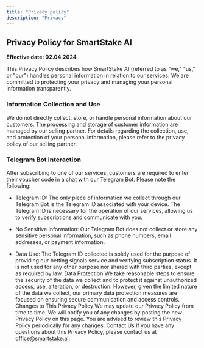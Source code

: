 ```yaml
---
title: "Privacy policy"
description: "Privacy"
---
```


<h2>Privacy Policy for SmartStake AI</h2>

<b>Effective date: 02.04.2024</b>

This Privacy Policy describes how SmartStake AI (referred to as "we," "us," or "our") handles personal information in relation to our services. We are committed to protecting your privacy and managing your personal information transparently.

<h3>Information Collection and Use</h3>

We do not directly collect, store, or handle personal information about our customers. The processing and storage of customer information are managed by our selling partner. For details regarding the collection, use, and protection of your personal information, please refer to the privacy policy of our selling partner.

<h3>Telegram Bot Interaction</h3>

After subscribing to one of our services, customers are required to enter their voucher code in a chat with our Telegram Bot. Please note the following:

- Telegram ID: The only piece of information we collect through our Telegram Bot is the Telegram ID associated with your device. The Telegram ID is necessary for the operation of our services, allowing us to verify subscriptions and communicate with you.

- No Sensitive Information: Our Telegram Bot does not collect or store any sensitive personal information, such as phone numbers, email addresses, or payment information.

- Data Use: The Telegram ID collected is solely used for the purpose of providing our betting signals service and verifying subscription status. It is not used for any other purpose nor shared with third parties, except as required by law.
  Data Protection
  We take reasonable steps to ensure the security of the data we collect and to protect it against unauthorized access, use, alteration, or destruction. However, given the limited nature of the data we collect, our primary data protection measures are focused on ensuring secure communication and access controls.
  Changes to This Privacy Policy
  We may update our Privacy Policy from time to time. We will notify you of any changes by posting the new Privacy Policy on this page. You are advised to review this Privacy Policy periodically for any changes.
  Contact Us
  If you have any questions about this Privacy Policy, please contact us at office@smartstake.ai.
